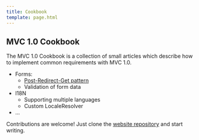 ```yaml
---
title: Cookbook
template: page.html
---
```


## MVC 1.0 Cookbook

The MVC 1.0 Cookbook is a collection of small articles which describe how 
to implement common requirements with MVC 1.0.

  * Forms:
    * [Post-Redirect-Get pattern](prg.html)
    * Validation of form data
  * I18N
    * Supporting multiple languages
    * Custom LocaleResolver
  * ...
  
Contributions are welcome! Just clone the 
[website repository](https://github.com/mvc-spec/www.mvc-spec.org) and start writing.